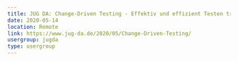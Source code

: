 ```yaml
---
title: JUG DA: Change-Driven Testing - Effektiv und effizient Testen trotz immer kürzerer Release-Zyklen (Sven Amann)
date: 2020-05-14
location: Remote
link: https://www.jug-da.de/2020/05/Change-Driven-Testing/
usergroup: jugda
type: usergroup
---
```

